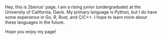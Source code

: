 Hey, this is 2berius' page. I am a rising junior (undergraduate) at the University of California, Davis.
My primary language is Python, but I do have some experience in Go, R, Rust, and C/C++. I hope to learn more about these languages in the future.

Hope you enjoy my page!

<!---
2berius/2berius is a ✨ special ✨ repository because its `README.md` (this file) appears on your GitHub profile.
You can click the Preview link to take a look at your changes.
--->
